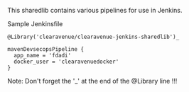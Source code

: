 This sharedlib contains various pipelines for use in Jenkins.

Sample Jenkinsfile

```
@Library('clearavenue/clearavenue-jenkins-sharedlib')_

mavenDevsecopsPipeline {
  app_name = 'fdadi'
  docker_user = 'clearavenuedocker'
}
```

Note:  Don't forget the '_' at the end of the @Library line !!!

